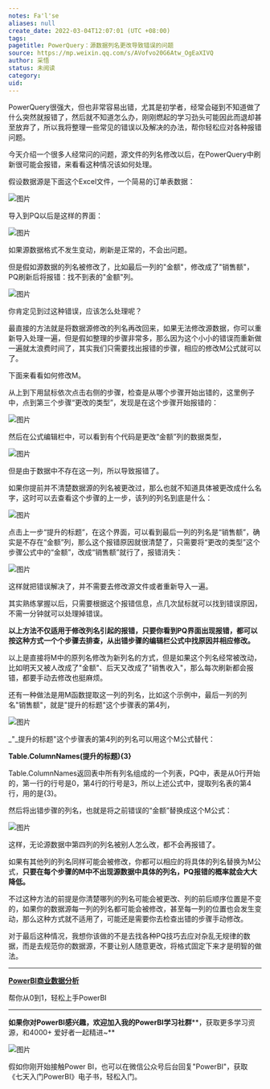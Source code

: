 ```yaml
---
notes: Fa'l'se
aliases: null
create_date: 2022-03-04T12:07:01 (UTC +08:00)
tags: 
pagetitle: PowerQuery：源数据列名更改导致错误的问题
source: https://mp.weixin.qq.com/s/AVofvo20G6Atw_OgEaXIVQ
author: 采悟
status: 未阅读
category: 
uid: 
---
```


PowerQuery很强大，但也非常容易出错，尤其是初学者，经常会碰到不知道做了什么突然就报错了，然后就不知道怎么办，刚刚燃起的学习劲头可能因此而退却甚至放弃了，所以我将整理一些常见的错误以及解决的办法，帮你轻松应对各种报错问题。  

今天介绍一个很多人经常问的问题，源文件的列名修改以后，在PowerQuery中刷新很可能会报错，来看看这种情况该如何处理。

假设数据源是下面这个Excel文件，一个简易的订单表数据：

![图片](https://mmbiz.qpic.cn/mmbiz_jpg/aHEbZtANQJOPZbxrH46Myt8BibbywdWyjL8evyrZm5rPnZlJXtocAcuoz4bPUBPibyd0hdAJ0jc2QrU6hkX5C4Ug/640?wx_fmt=jpeg&wxfrom=5&wx_lazy=1&wx_co=1)

导入到PQ以后是这样的界面：

![图片](https://mmbiz.qpic.cn/mmbiz_jpg/aHEbZtANQJOPZbxrH46Myt8BibbywdWyjvX9jTgoaldbn4YwAuxyrX7XKTwtymszCpicWlYRYLCjrrKMUD39dltA/640?wx_fmt=jpeg&wxfrom=5&wx_lazy=1&wx_co=1)

如果源数据格式不发生变动，刷新是正常的，不会出问题。

但是假如源数据的列名被修改了，比如最后一列的"金额"，修改成了"销售额"，PQ刷新后将报错：找不到表的"金额"列。

![图片](https://mmbiz.qpic.cn/mmbiz_jpg/aHEbZtANQJOPZbxrH46Myt8BibbywdWyjJfjT5tibMTh87TpwCPvqRB8UB02rabmK1GGyzibb05Hknhfc0ibibS3Cfw/640?wx_fmt=jpeg&wxfrom=5&wx_lazy=1&wx_co=1)

你肯定见到过这种错误，应该怎么处理呢？

最直接的方法就是将数据源修改的列名再改回来，如果无法修改源数据，你可以重新导入处理一遍，但是假如整理的步骤非常多，那么因为这个小小的错误而重新做一遍就太浪费时间了，其实我们只需要找出报错的步骤，相应的修改M公式就可以了。  

下面来看看如何修改M。  

从上到下用鼠标依次点击右侧的步骤，检查是从哪个步骤开始出错的，这里例子中，点到第三个步骤“更改的类型”，发现是在这个步骤开始报错的：  

![图片](https://mmbiz.qpic.cn/mmbiz_jpg/aHEbZtANQJOPZbxrH46Myt8BibbywdWyjbZWT0qpISY0GB41rSIryL2qsReg21Xt3gobJkxl300cwYOlCKys2ZQ/640?wx_fmt=jpeg&wxfrom=5&wx_lazy=1&wx_co=1)

然后在公式编辑栏中，可以看到有个代码是更改“金额”列的数据类型，

![图片](https://mmbiz.qpic.cn/mmbiz_jpg/aHEbZtANQJOPZbxrH46Myt8BibbywdWyjpfyfQNiaZmCby2ZO4ITs8fpE5gNVBdfYzrZMmlASqQmvicuklwX2WqNA/640?wx_fmt=jpeg&wxfrom=5&wx_lazy=1&wx_co=1)

但是由于数据中不存在这一列，所以导致报错了。

如果你提前并不清楚数据源的列名被更改过，那么也就不知道具体被更改成什么名字，这时可以去查看这个步骤的上一步，该列的列名到底是什么：  

![图片](https://mmbiz.qpic.cn/mmbiz_jpg/aHEbZtANQJOPZbxrH46Myt8BibbywdWyjFtV3vBeFZBpzWfkicNbWibgol22wZ1wb2fdficCbW9QNibluH4qWcGLj2A/640?wx_fmt=jpeg&wxfrom=5&wx_lazy=1&wx_co=1)

点击上一步“提升的标题”，在这个界面，可以看到最后一列的列名是“销售额”，确实是不存在“金额”列，那么这个报错原因就很清楚了，只需要将“更改的类型”这个步骤公式中的“金额”，改成“销售额”就行了，报错消失：

![图片](https://mmbiz.qpic.cn/mmbiz_jpg/aHEbZtANQJOPZbxrH46Myt8BibbywdWyjDK4XzCtUlDadNAv3N6S7rSUX5o80yqadJ14DzwUibPE5fR3RXlAy2Ow/640?wx_fmt=jpeg&wxfrom=5&wx_lazy=1&wx_co=1)

这样就把错误解决了，并不需要去修改源文件或者重新导入一遍。  

其实熟练掌握以后，只需要根据这个报错信息，点几次鼠标就可以找到错误原因，不需一分钟就可以处理掉错误。

**以上方法不仅适用于修改列名引起的报错，只要你看到PQ界面出现报错，都可以按这种方式一个个步骤去排查，从出错步骤的编辑栏公式中找原因并相应修改。**

以上是直接将M中的原列名修改为新列名的方式，但是如果这个列名经常被改动，比如明天又被人改成了"金额"、后天又改成了"销售收入"，那么每次刷新都会报错，都要手动去修改也挺麻烦。  

还有一种做法是用M函数提取这一列的列名，比如这个示例中，最后一列的列名"销售额"，就是"提升的标题"这个步骤表的第4列，

![图片](https://mmbiz.qpic.cn/mmbiz_jpg/aHEbZtANQJOPZbxrH46Myt8BibbywdWyjL9YLux03Y1LzbgLLGktQiagesluEiaWSmXxdYS2EFm3wORzd3nlbHccg/640?wx_fmt=jpeg&wxfrom=5&wx_lazy=1&wx_co=1)

_"_提升的标题"这个步骤表的第4列的列名可以用这个M公式替代：  

**Table.ColumnNames(提升的标题){3}**

Table.ColumnNames返回表中所有列名组成的一个列表，PQ中，表是从0行开始的，第一行的行号是0，第4行的行号是3，所以上述公式中，提取列名表的第4行，用的是{3}。

然后将出错步骤的列名，也就是将之前错误的“金额”替换成这个M公式：

![图片](https://mmbiz.qpic.cn/mmbiz_jpg/aHEbZtANQJOPZbxrH46Myt8BibbywdWyj4WEItwAQmKdhsiby4xUz1U02aBtjA9Q2JiczaluehWnTwiaoicbz8vuwibw/640?wx_fmt=jpeg&wxfrom=5&wx_lazy=1&wx_co=1)

这样，无论源数据中第四列的列名被别人怎么改，都不会再报错了。

如果有其他列的列名同样可能会被修改，你都可以相应的将具体的列名替换为M公式，**只要在每个步骤的M中不出现源数据中具体的列名，PQ报错的概率就会大大降低。**  

不过这种方法的前提是你清楚哪列的列名可能会被更改、列的前后顺序位置是不变的，如果你的数据源每一列的列名都可能会被修改，甚至每一列的位置也会发生变动，那么这种方式就不适用了，可能还是需要你去检查出错的步骤手动修改。  

对于最后这种情况，我想你该做的不是去找各种PQ技巧去应对杂乱无规律的数据，而是去规范你的数据源，不要让别人随意更改，将格式固定下来才是明智的做法。

___

[**PowerBI商业数据分析**](http://mp.weixin.qq.com/s?__biz=MzA4MzQwMjY4MA==&mid=2484074987&idx=1&sn=5cf4ba4b683ee9136bb7a26f6e9bcf01&chksm=8e0c533cb97bda2add48a4576b9c1e230249a5a4160dd93cd677a37ea21d26fc9cc26fc4cb1c&scene=21#wechat_redirect)

帮你从0到1，轻松上手PowerBI

___

**如果你对PowerBI感兴趣，欢迎加入我的PowerBI学习社群****，获取更多学习资源，和4000+ 爱好者一起精进~**  

![图片](https://mmbiz.qpic.cn/mmbiz_png/aHEbZtANQJMFLnwgdbghRHPLicKRaV70mVCZVq8Fhm46rkciaeOrLFJCv5f1omJxF8256YogHflkicEDM29aUMtaA/640?wx_fmt=png&wxfrom=5&wx_lazy=1&wx_co=1)

假如你刚开始接触Power BI，也可以在微信公众号后台回复"PowerBI"，获取《七天入门PowerBI》电子书，轻松入门。
